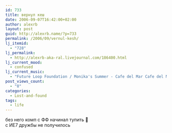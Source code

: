 ```yaml
---
id: 733
title: вернул кеш
date: 2006-09-07T16:42:00+02:00
author: alexrb
layout: post
guid: http://alexrb.name/?p=733
permalink: /2006/09/vernul-kesh/
lj_itemid:
  - "728"
lj_permalink:
  - http://alexrb-aka-ral.livejournal.com/186400.html
lj_current_mood:
  - confused
lj_current_music:
  - "Future Loop Foundation / Monika's Summer - Cafe del Mar Cafe del Mar - Future Loop Foundation / Mon"
post_views_count:
  - "8"
categories:
  - Lost-and-found
tags:
  - life
---
```

без него комп с ФФ начинал тупить 🙁  
с ИЕ7 дружбы не получилось
